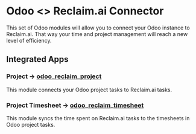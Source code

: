 # Odoo <> Reclaim.ai Connector
This set of Odoo modules will allow you to connect your Odoo instance to Reclaim.ai. That way your time and project management will reach a new level of efficiency.

## Integrated Apps
### Project -> [odoo_reclaim_project](odoo_reclaim_project)
This module connects your Odoo project tasks to Reclaim.ai tasks.

### Project Timesheet -> [odoo_reclaim_timesheet](odoo_reclaim_project_timesheet)
This module syncs the time spent on Reclaim.ai tasks to the timesheets in Odoo project tasks.
